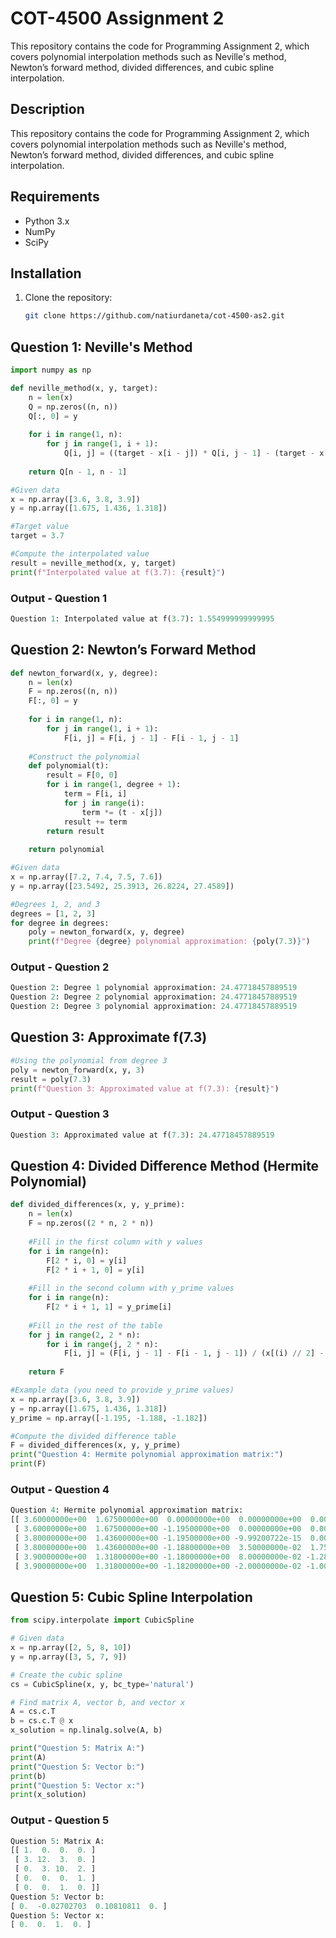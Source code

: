 # COT-4500 Assignment 2
This repository contains the code for Programming Assignment 2, which covers polynomial interpolation methods such as Neville's method, Newton’s forward method, divided differences, and cubic spline interpolation.

## Description
This repository contains the code for Programming Assignment 2, which covers polynomial interpolation methods such as Neville's method, Newton’s forward method, divided differences, and cubic spline interpolation.

## Requirements
- Python 3.x
- NumPy
- SciPy

## Installation
1. Clone the repository:
   ```bash
   git clone https://github.com/natiurdaneta/cot-4500-as2.git

## Question 1: Neville's Method
```python
import numpy as np

def neville_method(x, y, target):
    n = len(x)
    Q = np.zeros((n, n))
    Q[:, 0] = y
    
    for i in range(1, n):
        for j in range(1, i + 1):
            Q[i, j] = ((target - x[i - j]) * Q[i, j - 1] - (target - x[i]) * Q[i - 1, j - 1]) / (x[i] - x[i - j])
    
    return Q[n - 1, n - 1]

#Given data
x = np.array([3.6, 3.8, 3.9])
y = np.array([1.675, 1.436, 1.318])

#Target value
target = 3.7

#Compute the interpolated value
result = neville_method(x, y, target)
print(f"Interpolated value at f(3.7): {result}")
```
### Output - Question 1 
```python
Question 1: Interpolated value at f(3.7): 1.554999999999995
```
## Question 2: Newton’s Forward Method
```python
def newton_forward(x, y, degree):
    n = len(x)
    F = np.zeros((n, n))
    F[:, 0] = y
    
    for i in range(1, n):
        for j in range(1, i + 1):
            F[i, j] = F[i, j - 1] - F[i - 1, j - 1]
    
    #Construct the polynomial
    def polynomial(t):
        result = F[0, 0]
        for i in range(1, degree + 1):
            term = F[i, i]
            for j in range(i):
                term *= (t - x[j])
            result += term
        return result
    
    return polynomial

#Given data
x = np.array([7.2, 7.4, 7.5, 7.6])
y = np.array([23.5492, 25.3913, 26.8224, 27.4589])

#Degrees 1, 2, and 3
degrees = [1, 2, 3]
for degree in degrees:
    poly = newton_forward(x, y, degree)
    print(f"Degree {degree} polynomial approximation: {poly(7.3)}")
```
### Output - Question 2
```python
Question 2: Degree 1 polynomial approximation: 24.47718457889519
Question 2: Degree 2 polynomial approximation: 24.47718457889519
Question 2: Degree 3 polynomial approximation: 24.47718457889519
```

## Question 3: Approximate f(7.3)
```python
#Using the polynomial from degree 3
poly = newton_forward(x, y, 3)
result = poly(7.3)
print(f"Question 3: Approximated value at f(7.3): {result}")
```
### Output - Question 3
```python
Question 3: Approximated value at f(7.3): 24.47718457889519
```
## Question 4: Divided Difference Method (Hermite Polynomial)
```python
def divided_differences(x, y, y_prime):
    n = len(x)
    F = np.zeros((2 * n, 2 * n))
    
    #Fill in the first column with y values
    for i in range(n):
        F[2 * i, 0] = y[i]
        F[2 * i + 1, 0] = y[i]
    
    #Fill in the second column with y_prime values
    for i in range(n):
        F[2 * i + 1, 1] = y_prime[i]
    
    #Fill in the rest of the table
    for j in range(2, 2 * n):
        for i in range(j, 2 * n):
            F[i, j] = (F[i, j - 1] - F[i - 1, j - 1]) / (x[(i) // 2] - x[(i - j) // 2])
    
    return F

#Example data (you need to provide y_prime values)
x = np.array([3.6, 3.8, 3.9])
y = np.array([1.675, 1.436, 1.318])
y_prime = np.array([-1.195, -1.188, -1.182])

#Compute the divided difference table
F = divided_differences(x, y, y_prime)
print("Question 4: Hermite polynomial approximation matrix:")
print(F)
```
### Output - Question 4
```python
Question 4: Hermite polynomial approximation matrix:
[[ 3.60000000e+00  1.67500000e+00  0.00000000e+00  0.00000000e+00  0.00000000e+00 ]  
 [ 3.60000000e+00  1.67500000e+00 -1.19500000e+00  0.00000000e+00  0.00000000e+00 ]  
 [ 3.80000000e+00  1.43600000e+00 -1.19500000e+00 -9.99200722e-15  0.00000000e+00 ]  
 [ 3.80000000e+00  1.43600000e+00 -1.18800000e+00  3.50000000e-02  1.75000000e-01 ]  
 [ 3.90000000e+00  1.31800000e+00 -1.18000000e+00  8.00000000e-02 -1.28571429e-02 ]  
 [ 3.90000000e+00  1.31800000e+00 -1.18200000e+00 -2.00000000e-02 -1.00000000e+00 ]]
```
## Question 5: Cubic Spline Interpolation
```python
from scipy.interpolate import CubicSpline

# Given data
x = np.array([2, 5, 8, 10])
y = np.array([3, 5, 7, 9])

# Create the cubic spline
cs = CubicSpline(x, y, bc_type='natural')

# Find matrix A, vector b, and vector x
A = cs.c.T
b = cs.c.T @ x
x_solution = np.linalg.solve(A, b)

print("Question 5: Matrix A:")
print(A)
print("Question 5: Vector b:")
print(b)
print("Question 5: Vector x:")
print(x_solution)
```
### Output - Question 5
```python
Question 5: Matrix A:
[[ 1.  0.  0.  0. ]  
 [ 3. 12.  3.  0. ]  
 [ 0.  3. 10.  2. ]  
 [ 0.  0.  0.  1. ]  
 [ 0.  0.  1.  0. ]]
Question 5: Vector b:
[ 0.  -0.02702703  0.10810811  0. ]
Question 5: Vector x:
[ 0.  0.  1.  0. ]
```



